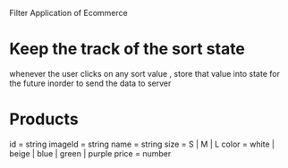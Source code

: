 Filter Application of Ecommerce 

# Keep the track of the sort state 
whenever the user clicks on any sort value , store that value into state for the future 
inorder to send the data to server 

# Products

id = string
imageId = string 
name = string
size =  S | M | L
color = white | beige | blue | green | purple
price = number

